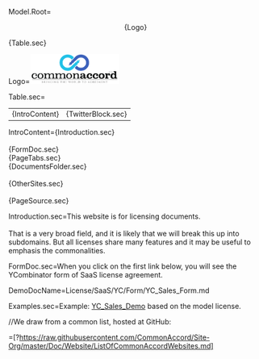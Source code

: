 Model.Root=<p align="center">{Logo}</p>{Table.sec}

Logo=<img src="visual/cmacc-trans.png" style="width:35%" />

Table.sec=<table><tr><td>{IntroContent}</td><td>{TwitterBlock.sec}</td></tr></table>

IntroContent={Introduction.sec}<br><br>{FormDoc.sec}<br>{PageTabs.sec}<br>{DocumentsFolder.sec}<br><br>{OtherSites.sec}<br><br>{PageSource.sec}

Introduction.sec=This website is for licensing documents.<br><br>That is a very broad field, and it is likely that we will break this up into subdomains.  But all licenses share many features and it may be useful to emphasis the commonalities.

FormDoc.sec=When you click on the first link below, you will see the YCombinator form of SaaS license agreement.

DemoDocName=License/SaaS/YC/Form/YC_Sales_Form.md
 
Examples.sec=Example: <a href="index.php?action=source&file=Deal/Acme-Quake/YC_Sales_Demo.md">YC_Sales_Demo</a> based on the model license.

//We draw from a common list, hosted at GitHub:

=[?https://raw.githubusercontent.com/CommonAccord/Site-Org/master/Doc/Website/ListOfCommonAccordWebsites.md]
